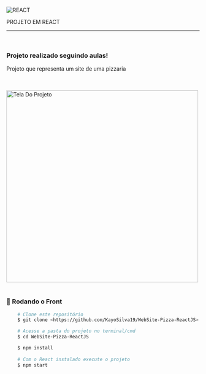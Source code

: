 </br>
<img align="center" alt="REACT" 
        src="https://img.shields.io/badge/React-20232A?style=for-the-badge&logo=react&logoColor=61DAFB">
<p>PROJETO EM REACT</p>
<hr>
</br>
    <h3 aling="center"> Projeto realizado seguindo aulas!</h3>
    <p> Projeto que representa um site de uma pizzaria </p>
    </br>
</br>
    <img id="webSite" src="./src/Images/img.png" alt="Tela Do Projeto" width="500" />
</br>
</br>

### 🎲 Rodando o Front 

```bash
    # Clone este repositório  
    $ git clone <https://github.com/KayoSilva19/WebSite-Pizza-ReactJS>

    # Acesse a pasta do projeto no terminal/cmd
    $ cd WebSite-Pizza-ReactJS

    $ npm install
    
    # Com o React instalado execute o projeto
    $ npm start
```
